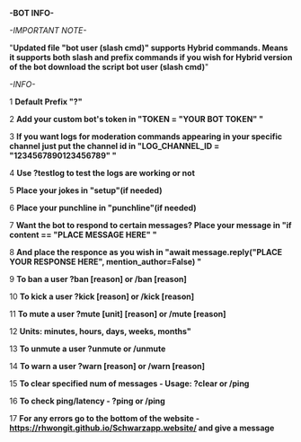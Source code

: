 **-BOT INFO-** 

*-IMPORTANT NOTE-*

"**Updated file "bot user (slash cmd)" supports Hybrid commands. Means it supports both slash and prefix commands if you wish for Hybrid version of the bot download the script bot user (slash cmd)**"

*-INFO-*

1 **Default Prefix "?"**

2 **Add your custom bot's token in "TOKEN = "YOUR BOT TOKEN" "**

3 **If you want logs for moderation commands appearing in your specific channel just put the channel id in "LOG_CHANNEL_ID = "1234567890123456789" "**

4 **Use ?testlog to test the logs are working or not**

5 **Place your jokes in "setup"(if needed)**

6 **Place your punchline in "punchline"(if needed)**

7 **Want the bot to respond to certain messages? Place your message in  "if content == "PLACE MESSAGE HERE" "**

8 **And place the responce as you wish in "await message.reply("PLACE YOUR RESPONSE HERE", mention_author=False) "**

9 **To ban a user ?ban <user> [reason] or /ban <user> [reason]**

10 **To kick a user ?kick <user> [reason] or /kick <user> [reason]**

11 **To mute a user ?mute <user> <duration> [unit] [reason] or /mute <user> <duration> [reason]**

12 **Units: minutes, hours, days, weeks, months"**

13 **To unmute a user ?unmute or /unmute**

14 **To warn a user ?warn <user> [reason] or /warn <user> [reason]**

15 **To clear specified num of messages - Usage: ?clear <number> or /ping <number>**

16 **To check ping/latency - ?ping or /ping**

17 **For any errors go to the bottom of the website - https://rhwongit.github.io/Schwarzapp.website/ and give a message**


